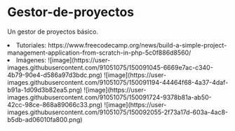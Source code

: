 # Gestor-de-proyectos
Un gestor de proyectos básico.
<li> Tutoriales:<br< https://github.com/phpcontrols/phpgrid-project-management <br> https://www.freecodecamp.org/news/build-a-simple-project-management-application-from-scratch-in-php-5c0f886d8560/<br>
 <li> Imágenes:
![image](https://user-images.githubusercontent.com/91051075/150091045-6669e7ac-c340-4b79-90e4-d586a97d3bdc.png)
![image](https://user-images.githubusercontent.com/91051075/150091194-44464f68-4a37-4daf-b91a-1d09d3b82ea5.png)
![image](https://user-images.githubusercontent.com/91051075/150091724-9378b81a-ab50-42cc-98ce-868a89066c33.png)
![image](https://user-images.githubusercontent.com/91051075/150092055-2f73a17d-603a-4ac8-b5db-ad06010fa800.png)




